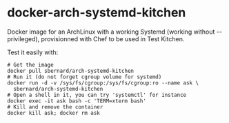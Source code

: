 docker-arch-systemd-kitchen
===========================

Docker image for an ArchLinux with a working Systemd (working without
--privileged), provisionned with Chef to be used in Test Kitchen.

Test it easily with:

    # Get the image
    docker pull sbernard/arch-systemd-kitchen
    # Run it (do not forget cgroup volume for systemd)
    docker run -d -v /sys/fs/cgroup:/sys/fs/cgroup:ro --name ask \
      sbernard/arch-systemd-kitchen
    # Open a shell in it, you can try 'systemctl' for instance
    docker exec -it ask bash -c 'TERM=xterm bash'
    # Kill and remove the container
    docker kill ask; docker rm ask
